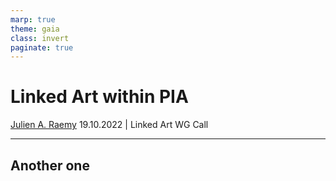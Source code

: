 ```yaml
---
marp: true
theme: gaia
class: invert
paginate: true
---
```


# Linked Art within PIA
[Julien A. Raemy](https://julsraemy.ch)
19.10.2022 | Linked Art WG Call

--- 

## Another one
